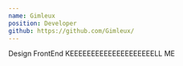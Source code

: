 ```yaml
---
name: Gimleux
position: Developer
github: https://github.com/Gimleux/
---
```

Design
FrontEnd
KEEEEEEEEEEEEEEEEEEEELL ME